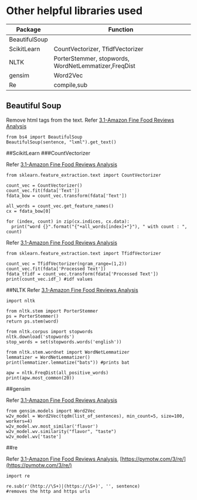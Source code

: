 # Other helpful libraries used

|Package|Function|
|---|----|
|BeautifulSoup||
|ScikitLearn|CountVectorizer, TfidfVectorizer |
|NLTK|PorterStemmer, stopwords, WordNetLemmatizer,FreqDist |
|gensim| Word2Vec |
|Re|compile,sub|

## Beautiful Soup
Remove html tags from the text. Refer [3.1-Amazon Fine Food Reviews Analysis](https://colab.research.google.com/drive/1_GfKuT3_BtQlAxH7xmteQD0Sh9qqNOSu?authuser=1#scrollTo=R4eEj7-ZG6bV)

```
from bs4 import BeautifulSoup 
BeautifulSoup(sentence, "lxml").get_text() 
```

##ScikitLearn
###CountVectorizer

Refer [3.1-Amazon Fine Food Reviews Analysis](https://colab.research.google.com/drive/1_GfKuT3_BtQlAxH7xmteQD0Sh9qqNOSu?authuser=1#scrollTo=STSHq40P-LQi)

```
from sklearn.feature_extraction.text import CountVectorizer

count_vec = CountVectorizer()
count_vec.fit(fdata['Text'])
fdata_bow = count_vec.transform(fdata['Text'])

all_words = count_vec.get_feature_names()
cx = fdata_bow[0]

for (index, count) in zip(cx.indices, cx.data):
  print("word {}".format("{"+all_words[index]+"}"), " with count : ", count)
```

Refer [3.1-Amazon Fine Food Reviews Analysis](https://colab.research.google.com/drive/1_GfKuT3_BtQlAxH7xmteQD0Sh9qqNOSu?authuser=1#scrollTo=kNMGnU-fF4Z3)

```
from sklearn.feature_extraction.text import TfidfVectorizer

count_vec = TfidfVectorizer(ngram_range=(1,2))
count_vec.fit(fdata['Processed Text'])
fdata_tfidf = count_vec.transform(fdata['Processed Text'])
print(count_vec.idf_) #idf values
```


##NLTK
Refer [3.1-Amazon Fine Food Reviews Analysis](https://colab.research.google.com/drive/1_GfKuT3_BtQlAxH7xmteQD0Sh9qqNOSu?authuser=1#scrollTo=STSHq40P-LQi)

```
import nltk
```

```
from nltk.stem import PorterStemmer
ps = PorterStemmer()
return ps.stem(word)
```

```
from nltk.corpus import stopwords
nltk.download('stopwords')
stop_words = set(stopwords.words('english'))
```

```
from nltk.stem.wordnet import WordNetLemmatizer
lemmatizer = WordNetLemmatizer()
print(lemmatizer.lemmatize("bats")) #prints bat
```

```
apw = nltk.FreqDist(all_positive_words)
print(apw.most_common(20))
```

##gensim

Refer [3.1-Amazon Fine Food Reviews Analysis](https://colab.research.google.com/drive/1_GfKuT3_BtQlAxH7xmteQD0Sh9qqNOSu?authuser=1#scrollTo=FCtdXsiIJE13)

```
from gensim.models import Word2Vec
w2v_model = Word2Vec(tqdm(list_of_sentences), min_count=5, size=100, workers=4)
w2v_model.wv.most_similar('flavor')
w2v_model.wv.similarity("flavor", "taste")
w2v_model.wv['taste']
```

##re

Refer [3.1-Amazon Fine Food Reviews Analysis](https://colab.research.google.com/drive/1_GfKuT3_BtQlAxH7xmteQD0Sh9qqNOSu?authuser=1#scrollTo=R4eEj7-ZG6bV), [https://pymotw.com/3/re/](https://pymotw.com/3/re/)

```
import re

re.sub(r'(http://\S+)|(https://\S+)', '', sentence)
#removes the http and https urls
```
